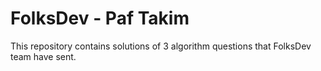 # FolksDev - Paf Takim

This repository contains solutions of 3 algorithm questions that FolksDev team have sent.
